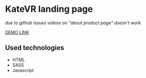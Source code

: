 # KateVR landing page

*due to github issues videos on "about product page" doesn't work*

  [DEMO LINK](https://FANTAZER-NURE.github.io/KateVr_landing/)

## Used technologies
  * HTML
  * SASS
  * Javascript
